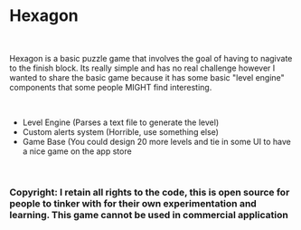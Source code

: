<h1>Hexagon</h1>
<br>
<p>Hexagon is a basic puzzle game that involves the goal of having to
nagivate to the finish block. Its really simple and has no real challenge
however I wanted to share the basic game because it has some basic "level
engine" components that some people MIGHT find interesting.</p>
<br>
<ul>
	<li> Level Engine (Parses a text file to generate the level)</li>
	<li> Custom alerts system (Horrible, use something else)
	<li> Game Base (You could design 20 more levels and tie in some UI to have a nice game on the app store</li>
</ul>

<br>
<h3> Copyright: I retain all rights to the code, this is open source for people to tinker with for their own experimentation and learning. This game cannot be used in commercial application</h3>

